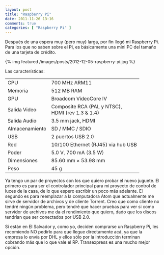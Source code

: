 ```yaml
---
layout: post
title: "Raspberry Pi"
date: 2011-11-26 13:16
comments: true
categories: [ "Raspberry Pi" ]
---
```


Después de una espera muy (pero muy) larga, por fin llegó mi Raspberry Pi. Para los que 
no saben sobre el Pi, es básicamente una mini PC del tamaño de una tarjeta de crédito.

{% img featured /images/posts/2012-12-05-raspberry-pi.jpg %}

<!-- more -->

Las características:

<table class="simple">
<tr>
    <td>CPU</td>
    <td>700 MHz ARM11</td>
</tr>
<tr>
    <td>Memoria</td>
    <td>512 MB RAM</td>
</tr>
<tr>
    <td>GPU</td>
    <td>Broadcom VideoCore IV</td>
</tr>
<tr>
    <td>Salida Video</td>
    <td>Composite RCA (PAL y NTSC),<br/>HDMI (rev 1.3 &amp; 1.4)</td>
</tr>
<tr>
    <td>Salida Audio</td>
    <td>3.5 mm jack, HDMI</td>
</tr>
<tr>
    <td>Almacenamiento</td>
    <td>SD / MMC / SDIO</td>
</tr>
<tr>
    <td>USB</td>
    <td>2 puertos USB 2.0</td>
</tr>
<tr>
    <td>Red</td>
    <td>10/100 Ethernet (RJ45) via hub USB</td>
</tr>
<tr>
    <td>Poder</td>
    <td>5.0 V, 700 mA (3.5 W)</td>
</tr>
<tr>
    <td>Dimensiones</td>
    <td>85.60 mm × 53.98 mm</td>
</tr>
<tr>
    <td>Peso</td>
    <td>45 g</td>
</tr>
</table>

Ya tengo un par de proyectos con los que quiero probar el nuevo juguete. El primero es 
para ser el controlador principal para mi proyecto de control de luces de la casa, de lo
que espero escribir un poco más adelante. El segundo es para reemplazar a la computadora Atom 
que actualmente me sirve de servidor de archivos y de cliente Torrent. Creo que como cliente 
no tendré ningún problema, pero tendré que hacer pruebas para ver si como servidor de archivos 
me da el rendimiento que quiero, dado que los discos tendrían que ser conectados por USB 2.0.

Si están en El Salvador y, como yo, deciden comprarse un Raspberry Pi, les recomiendo
NO pedirlo para que llegue directamente acá, ya que la empresa lo envía por DHL y ellos
sólo por la introducción terminan cobrando más que lo que vale el RP. Transexpress es una mucho
mejor opción.
